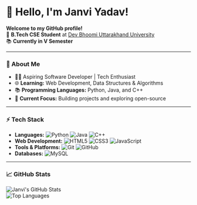 # 👋 Hello, I'm Janvi Yadav!  

**Welcome to my GitHub profile!**  
🌟 **B.Tech CSE Student** at [Dev Bhoomi Uttarakhand University](https://www.dbuu.ac.in)  
📚 **Currently in V Semester**  

---

### 🚀 About Me  
- 👩‍💻 Aspiring Software Developer | Tech Enthusiast  
- 🌐 **Learning:** Web Development, Data Structures & Algorithms  
- 📚 **Programming Languages:** Python, Java, and C++  
- 🌱 **Current Focus:** Building projects and exploring open-source  

---

### ⚡ Tech Stack  
- **Languages:** ![Python](https://img.shields.io/badge/-Python-3776AB?logo=python&logoColor=white) ![Java](https://img.shields.io/badge/-Java-007396?logo=java&logoColor=white) ![C++](https://img.shields.io/badge/-C++-00599C?logo=c%2B%2B&logoColor=white)  
- **Web Development:** ![HTML5](https://img.shields.io/badge/-HTML5-E34F26?logo=html5&logoColor=white) ![CSS3](https://img.shields.io/badge/-CSS3-1572B6?logo=css3&logoColor=white) ![JavaScript](https://img.shields.io/badge/-JavaScript-F7DF1E?logo=javascript&logoColor=black)  
- **Tools & Platforms:** ![Git](https://img.shields.io/badge/-Git-F05032?logo=git&logoColor=white) ![GitHub](https://img.shields.io/badge/-GitHub-181717?logo=github&logoColor=white)  
- **Databases:** ![MySQL](https://img.shields.io/badge/-MySQL-4479A1?logo=mysql&logoColor=white)  

---

### 📈 GitHub Stats  
![Janvi's GitHub Stats](https://github-readme-stats.vercel.app/api?username=janvi-yadav&show_icons=true&theme=radical)  
![Top Languages](https://github-readme-stats.vercel.app/api/top-langs/?username=janvi-yadav&layout=compact&theme=radical)  
